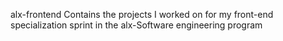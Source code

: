 alx-frontend
Contains the projects I worked on for my front-end specialization sprint in the alx-Software engineering program

